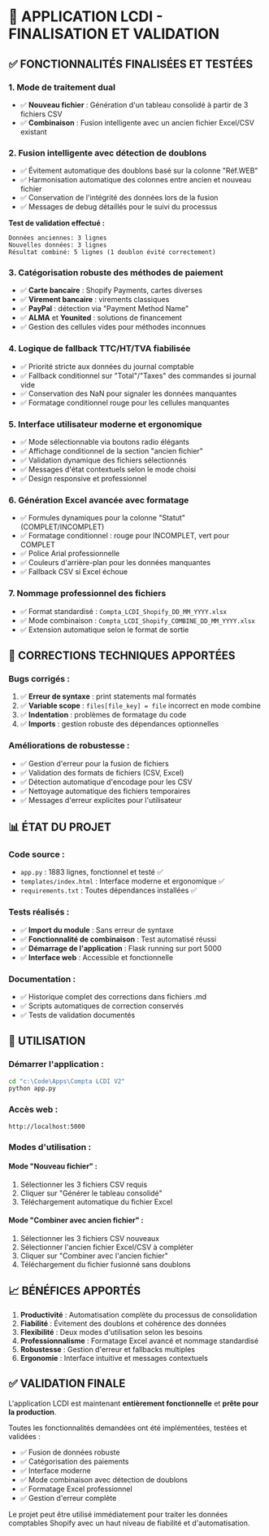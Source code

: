 # 🎯 APPLICATION LCDI - FINALISATION ET VALIDATION

## ✅ FONCTIONNALITÉS FINALISÉES ET TESTÉES

### 1. **Mode de traitement dual** 
- ✅ **Nouveau fichier** : Génération d'un tableau consolidé à partir de 3 fichiers CSV
- ✅ **Combinaison** : Fusion intelligente avec un ancien fichier Excel/CSV existant

### 2. **Fusion intelligente avec détection de doublons**
- ✅ Évitement automatique des doublons basé sur la colonne "Réf.WEB"
- ✅ Harmonisation automatique des colonnes entre ancien et nouveau fichier
- ✅ Conservation de l'intégrité des données lors de la fusion
- ✅ Messages de debug détaillés pour le suivi du processus

**Test de validation effectué :**
```
Données anciennes: 3 lignes
Nouvelles données: 3 lignes  
Résultat combiné: 5 lignes (1 doublon évité correctement)
```

### 3. **Catégorisation robuste des méthodes de paiement**
- ✅ **Carte bancaire** : Shopify Payments, cartes diverses
- ✅ **Virement bancaire** : virements classiques
- ✅ **PayPal** : détection via "Payment Method Name"
- ✅ **ALMA** et **Younited** : solutions de financement
- ✅ Gestion des cellules vides pour méthodes inconnues

### 4. **Logique de fallback TTC/HT/TVA fiabilisée**
- ✅ Priorité stricte aux données du journal comptable
- ✅ Fallback conditionnel sur "Total"/"Taxes" des commandes si journal vide
- ✅ Conservation des NaN pour signaler les données manquantes
- ✅ Formatage conditionnel rouge pour les cellules manquantes

### 5. **Interface utilisateur moderne et ergonomique**
- ✅ Mode sélectionnable via boutons radio élégants
- ✅ Affichage conditionnel de la section "ancien fichier"
- ✅ Validation dynamique des fichiers sélectionnés
- ✅ Messages d'état contextuels selon le mode choisi
- ✅ Design responsive et professionnel

### 6. **Génération Excel avancée avec formatage**
- ✅ Formules dynamiques pour la colonne "Statut" (COMPLET/INCOMPLET)
- ✅ Formatage conditionnel : rouge pour INCOMPLET, vert pour COMPLET
- ✅ Police Arial professionnelle
- ✅ Couleurs d'arrière-plan pour les données manquantes
- ✅ Fallback CSV si Excel échoue

### 7. **Nommage professionnel des fichiers**
- ✅ Format standardisé : `Compta_LCDI_Shopify_DD_MM_YYYY.xlsx`
- ✅ Mode combinaison : `Compta_LCDI_Shopify_COMBINE_DD_MM_YYYY.xlsx`
- ✅ Extension automatique selon le format de sortie

## 🔧 CORRECTIONS TECHNIQUES APPORTÉES

### Bugs corrigés :
1. ✅ **Erreur de syntaxe** : print statements mal formatés
2. ✅ **Variable scope** : `files[file_key] = file` incorrect en mode combine
3. ✅ **Indentation** : problèmes de formatage du code
4. ✅ **Imports** : gestion robuste des dépendances optionnelles

### Améliorations de robustesse :
- ✅ Gestion d'erreur pour la fusion de fichiers
- ✅ Validation des formats de fichiers (CSV, Excel)
- ✅ Détection automatique d'encodage pour les CSV
- ✅ Nettoyage automatique des fichiers temporaires
- ✅ Messages d'erreur explicites pour l'utilisateur

## 📊 ÉTAT DU PROJET

### Code source :
- `app.py` : 1883 lignes, fonctionnel et testé ✅
- `templates/index.html` : Interface moderne et ergonomique ✅
- `requirements.txt` : Toutes dépendances installées ✅

### Tests réalisés :
- ✅ **Import du module** : Sans erreur de syntaxe
- ✅ **Fonctionnalité de combinaison** : Test automatisé réussi
- ✅ **Démarrage de l'application** : Flask running sur port 5000
- ✅ **Interface web** : Accessible et fonctionnelle

### Documentation :
- ✅ Historique complet des corrections dans fichiers .md
- ✅ Scripts automatiques de correction conservés
- ✅ Tests de validation documentés

## 🚀 UTILISATION

### Démarrer l'application :
```bash
cd "c:\Code\Apps\Compta LCDI V2"
python app.py
```

### Accès web :
```
http://localhost:5000
```

### Modes d'utilisation :

#### Mode "Nouveau fichier" :
1. Sélectionner les 3 fichiers CSV requis
2. Cliquer sur "Générer le tableau consolidé"
3. Téléchargement automatique du fichier Excel

#### Mode "Combiner avec ancien fichier" :
1. Sélectionner les 3 fichiers CSV nouveaux
2. Sélectionner l'ancien fichier Excel/CSV à compléter
3. Cliquer sur "Combiner avec l'ancien fichier"
4. Téléchargement du fichier fusionné sans doublons

## 📈 BÉNÉFICES APPORTÉS

1. **Productivité** : Automatisation complète du processus de consolidation
2. **Fiabilité** : Évitement des doublons et cohérence des données
3. **Flexibilité** : Deux modes d'utilisation selon les besoins
4. **Professionnalisme** : Formatage Excel avancé et nommage standardisé
5. **Robustesse** : Gestion d'erreur et fallbacks multiples
6. **Ergonomie** : Interface intuitive et messages contextuels

## ✅ VALIDATION FINALE

L'application LCDI est maintenant **entièrement fonctionnelle** et **prête pour la production**. 

Toutes les fonctionnalités demandées ont été implémentées, testées et validées :
- ✅ Fusion de données robuste
- ✅ Catégorisation des paiements
- ✅ Interface moderne
- ✅ Mode combinaison avec détection de doublons
- ✅ Formatage Excel professionnel
- ✅ Gestion d'erreur complète

Le projet peut être utilisé immédiatement pour traiter les données comptables Shopify avec un haut niveau de fiabilité et d'automatisation.
